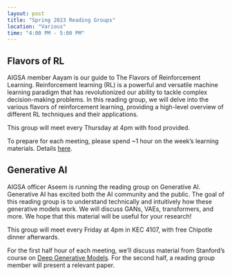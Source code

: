 ```yaml
---
layout: post
title: "Spring 2023 Reading Groups"
location: "Various"
time: "4:00 PM - 5:00 PM"
---
```


## Flavors of RL

AIGSA member Aayam is our guide to The Flavors of Reinforcement Learning. Reinforcement learning (RL) is a powerful and versatile machine learning paradigm that has revolutionized our ability to tackle complex decision-making problems. In this reading group, we will delve into the various flavors of reinforcement learning, providing a high-level overview of different RL techniques and their applications.

This group will meet every Thursday at 4pm with food provided.

To prepare for each meeting, please spend ~1 hour on the week’s learning materials. Details [here](https://www.aigsa.club/rlflavors/).

## Generative AI

AIGSA officer Aseem is running the reading group on Generative AI. Generative AI has excited both the AI community and the public. The goal of this reading group is to understand technically and intuitively how these generative models work. We will discuss GANs, VAEs, transformers, and more. We hope that this material will be useful for your research!

This group will meet every Friday at 4pm in KEC 4107, with free Chipotle dinner afterwards.

For the first half hour of each meeting, we’ll discuss material from Stanford’s course on [Deep Generative Models](https://deepgenerativemodels.github.io/). For the second half, a reading group member will present a relevant paper.
